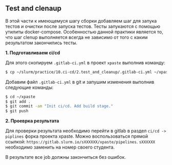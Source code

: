 ## Test and clenaup

В этой части к имеющемуся шагу сборки добавляем шаг для запука тестов и очистки после запуска тестов. Тесты запукаются с помощью утилиты docker-compose. Особенностью данной практики является то, что шаг clenup выполняется всегда не зависимо от того с каким результатом закончились тесты.

**1. Подготавливаем ci/cd**

Для этого скопируем `.gitlab-ci.yml` в проект `xpaste` выполнив команду:

```bash
$ cp ~/slurm/practice/10.ci-cd/2.test_and_cleanup/.gitlab-ci.yml ~/xpaste/
```
Добавим файл `.gitlab-ci.yml` в git и запушим изменения выполнив следующие команды:

```bash
$ cd ~/xpaste
$ git add .
$ git commit -am "Init ci/cd. Add build stage."
$ git push
```

**2. Проеврка результата**

Для проверки результата необходимо перейти в gitlab в раздел `ci/cd -> piplines` форка проекта xpaste. 
Можно воспользоваться прямой ссылкой: `https://gitlab.slurm.io/sXXXXXX/xpaste/pipelines`. `sXXXXXX` необходимо заменить на номер своего студента.

В результате все job должны закончиться без ошибок.
